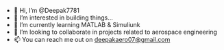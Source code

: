 - 👋 Hi, I’m @Deepak7781
- 👀 I’m interested in building things...
- 🌱 I’m currently learning MATLAB & Simuliunk
- 💞️ I’m looking to collaborate in projects related to aerospace engineering
- 📫 You can reach me out on deepakaero07@gmail.com

<!---
Deepak7781/Deepak7781 is a ✨ special ✨ repository because its `README.md` (this file) appears on your GitHub profile.
You can click the Preview link to take a look at your changes.
--->
